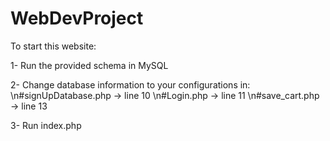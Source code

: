 # WebDevProject

To start this website: 

1- Run the provided schema in MySQL

2- Change database information to your configurations in:
\n#signUpDatabase.php -> line 10
\n#Login.php -> line 11
\n#save_cart.php -> line 13

3- Run index.php
